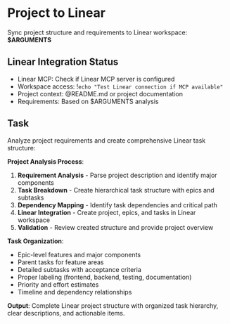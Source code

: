 
# Project to Linear

Sync project structure and requirements to Linear workspace: **$ARGUMENTS**

## Linear Integration Status

- Linear MCP: Check if Linear MCP server is configured
- Workspace access: !`echo "Test Linear connection if MCP available"`
- Project context: @README.md or project documentation
- Requirements: Based on $ARGUMENTS analysis

## Task

Analyze project requirements and create comprehensive Linear task structure:

**Project Analysis Process**:
1. **Requirement Analysis** - Parse project description and identify major components
2. **Task Breakdown** - Create hierarchical task structure with epics and subtasks
3. **Dependency Mapping** - Identify task dependencies and critical path
4. **Linear Integration** - Create project, epics, and tasks in Linear workspace
5. **Validation** - Review created structure and provide project overview

**Task Organization**:
- Epic-level features and major components
- Parent tasks for feature areas
- Detailed subtasks with acceptance criteria
- Proper labeling (frontend, backend, testing, documentation)
- Priority and effort estimates
- Timeline and dependency relationships

**Output**: Complete Linear project structure with organized task hierarchy, clear descriptions, and actionable items.
